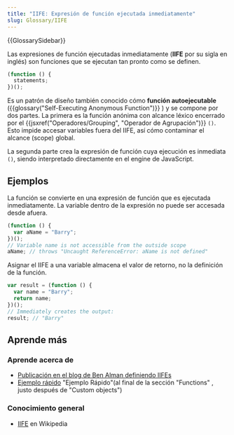 ```yaml
---
title: "IIFE: Expresión de función ejecutada inmediatamente"
slug: Glossary/IIFE
---
```


{{GlossarySidebar}}

Las expresiones de función ejecutadas inmediatamente (**IIFE** por su sigla en inglés) son funciones que se ejecutan tan pronto como se definen.

```js
(function () {
  statements;
})();
```

Es un patrón de diseño también conocido cómo **función autoejecutable** ({{glossary("Self-Executing Anonymous Function")}} ) y se compone por dos partes. La primera es la función anónima con alcance léxico encerrado por el {{jsxref("Operadores/Grouping", "Operador de Agrupación")}} `()`. Esto impide accesar variables fuera del IIFE, así cómo contaminar el alcance (scope) global.

La segunda parte crea la expresión de función cuya ejecución es inmediata `()`, siendo interpretado directamente en el engine de JavaScript.

## Ejemplos

La función se convierte en una expresión de función que es ejecutada inmediatamente. La variable dentro de la expresión no puede ser accesada desde afuera.

```js
(function () {
  var aName = "Barry";
})();
// Variable name is not accessible from the outside scope
aName; // throws "Uncaught ReferenceError: aName is not defined"
```

Asignar el IIFE a una variable almacena el valor de retorno, no la definición de la función.

```js
var result = (function () {
  var name = "Barry";
  return name;
})();
// Immediately creates the output:
result; // "Barry"
```

## Aprende más

### Aprende acerca de

- [Publicación en el blog de Ben Alman definiendo IIFEs](http://benalman.com/news/2010/11/immediately-invoked-function-expression/)
- [Ejemplo rápido](/es/docs/Web/JavaScript/A_re-introduction_to_JavaScript#Functions) "Ejemplo Rápido"(al final de la sección "Functions" , justo después de "Custom objects")

### Conocimiento general

- [IIFE](https://es.wikipedia.org/wiki/Immediately-invoked_function_expression) en Wikipedia
